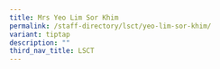 ```yaml
---
title: Mrs Yeo Lim Sor Khim
permalink: /staff-directory/lsct/yeo-lim-sor-khim/
variant: tiptap
description: ""
third_nav_title: LSCT
---
```

